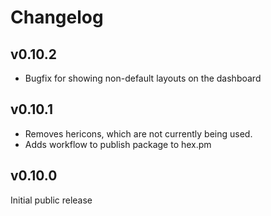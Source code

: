 # Changelog

## v0.10.2

* Bugfix for showing non-default layouts on the dashboard

## v0.10.1

* Removes hericons, which are not currently being used.
* Adds workflow to publish package to hex.pm

## v0.10.0

Initial public release